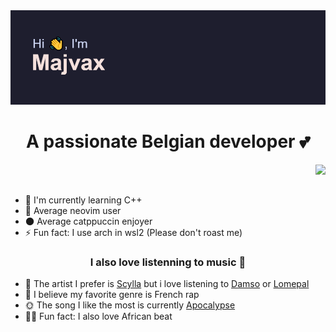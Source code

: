 <div align="center">
    <img src="./image/header.png"/>
</div>


<h1 align="center">A passionate Belgian developer 💕</h3>

<!-- <img src="./image/banner.png" width="300" align="right"> -->
<img src="https://spotify-github-profile.vercel.app/api/view?uid=xavdejam&cover_image=true&theme=compact&show_offline=false&background_color=121212&interchange=true" align="right">

<div align="left">
    <br/>
    <br/>
        <ul>
            <li>🔭 I'm currently learning C++</li>
            <li>🌱 Average neovim user</li>
            <li>🌑 Average catppuccin enjoyer</li>
            <li>⚡ Fun fact: I use arch in wsl2 (Please don't roast me)</li>
        </ul>
</div>


<h3 align="center">I also love listenning to music 🎺 </h3>


</div align="left">
<ul>
    <li>🎨 The artist I prefer is <a href="https://open.spotify.com/artist/7fRBY7RRf4iMn2Z4bhZcYA?si=o__BUiBqRmGDn0Q4JMyQTg">Scylla</a> but i love listening to <a href="https://open.spotify.com/artist/2UwqpfQtNuhBwviIC0f2ie?si=79dF3w7lSFi0A-qZti2HOA">Damso</a> or <a href="https://open.spotify.com/artist/1Yfe3ONJlioHys7jwHdfVm?si=ZLNWOD0rQ3m6_sE4d7ZElg">Lomepal</a></li>
    <li>💖 I believe my favorite genre is French rap</li>
    <li>🌞 The song I like the most is currently <a href="https://open.spotify.com/track/0yc6Gst2xkRu0eMLeRMGCX?si=4e2fca7a8f7b4f2d">Apocalypse</a></li>
    <li>🐱‍👤 Fun fact: I also love African beat</li>
</ul>
</div>
